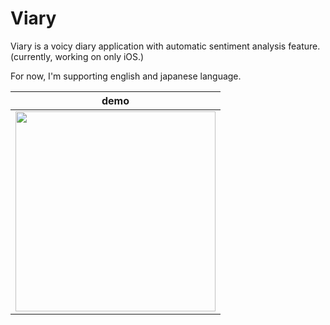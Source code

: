 # Viary

Viary is a voicy diary application with automatic sentiment analysis feature. (currently, working on only iOS.)

For now, I'm supporting english and japanese language.

|demo|
|---|
|<img src="https://user-images.githubusercontent.com/44002126/205939748-e1763cae-289d-414f-b10b-47e37f3d7eb1.gif" width=320px>|
